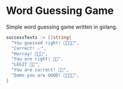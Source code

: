 # Word Guessing Game
Simple word guessing game written in golang.

```go
successTexts := []string{
  "You guessed right! 👏🏻🥳🎉",
  "Correct! ✅",
  "Horray! 🥳🎉🎊",
  "You are right! 👍🏻",
  "LEGIT 👏🏻",
  "You are correct! 👍🏻",
  "Damn you are GOOD! 👏🏻👏🏻",
}
```
